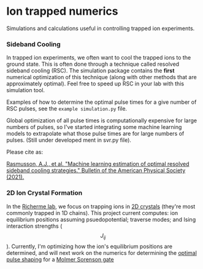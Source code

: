# Ion trapped numerics
 Simulations and calculations useful in controlling trapped ion experiments.


### Sideband Cooling
In trapped ion experiments, we often want to cool the trapped ions to the ground state. This is often done through a technique called resolved sideband cooling (RSC). The simulation package contains the **first** numerical optimization of this technique (along with other methods that are approximately optimal). Feel free to speed up RSC in your lab with this simulation tool.

Examples of how to determine the optimal pulse times for a give number of RSC pulses, see the `example simulation.py` file.

Global optimization of all pulse times is computationally expensive for large numbers of pulses, so I've started integrating some machine learning models to extrapolate what those pulse times are for large numbers of pulses. (Still under developed ment in svr.py file).

Please cite as:

[Rasmusson, A.J., et al. "Machine learning estimation of optimal resolved sideband cooling strategies." Bulletin of the American Physical Society (2021).](https://meetings.aps.org/Meeting/DAMOP21/Session/Z05.3)

### 2D Ion Crystal Formation
In the [Richerme lab](https://iontrap.physics.indiana.edu), we focus on trapping ions in [2D crystals](https://arxiv.org/abs/2012.12766) (they're most commonly trapped in 1D chains). This project current computes: ion equilibrium positions assuming psuedopotential; traverse modes; and Ising interaction strengths ($$J_{ij}$$). Currently, I'm optimizing how the ion's equilibrium positions are determined, and will next work on the numerics for determining the [optimal pulse shaping](https://journals.aps.org/prl/abstract/10.1103/PhysRevLett.126.220503) for a [Molmer Sorenson gate](https://en.wikipedia.org/wiki/M%C3%B8lmer%E2%80%93S%C3%B8rensen_gate)
